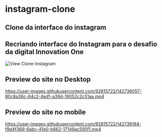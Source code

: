 # instagram-clone
## Clone da interface do instagram
## Recriando interface do Instagram para o desafio da digital Innovation One
![View Clone-Instagram](https://user-images.githubusercontent.com/92815722/142732765-4f0abae3-bf0f-46c5-a71d-6ba216e6d12f.png)

## Preview do site no Desktop
https://user-images.githubusercontent.com/92815722/142736057-80c8a36c-64c2-4ed1-a39d-19052c2c51aa.mp4

## Preview do site no mobile
https://user-images.githubusercontent.com/92815722/142736184-f9d4f369-6abc-41e0-b662-17149ac595f1.mp4
